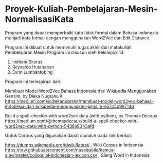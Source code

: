 # Proyek-Kuliah-Pembelajaran-Mesin-NormalisasiKata

Program yang dapat memperbaiki kata tidak formal dalam Bahasa Indonesia menjadi kata formal dengan menggunakan Word2Vec dan Edit Distance

Program ini dibuat untuk memenuhi tugas akhir dari matakuliah Pembelajaran Mesin Program ini disusun oleh Kelompok 14:

  1. Indriani Sitorus
  2. Reynaldo Hutahaean
  3. Evrin Lumbantobing
  
Program ini terinspirasi dari:

Membuat Model Word2Vec Bahasa Indonesia dari Wikipedia Menggunakan Gensim, by Dieka Nugraha K https://medium.com/@diekanugraha/membuat-model-word2vec-bahasa-indonesia-dari-wikipedia-menggunakan-gensim-e5745b98714d

Build a spell-checker with word2vec data (with python), by Thomas Decaux https://medium.com/@thomasdecaux/build-a-spell-checker-with-word2vec-data-with-python-5438a9343afd

Untuk Corpus yang digunakan dapat diunduh pada link berikut:

https://dumps.wikimedia.org/idwiki/latest/ , Wiki Corpus in Indoensia
https://raw.githubusercontent.com/nasalsabila/kamus-alay/master/colloquial-indonesian-lexicon.csv , Slang Word in Indonesia
